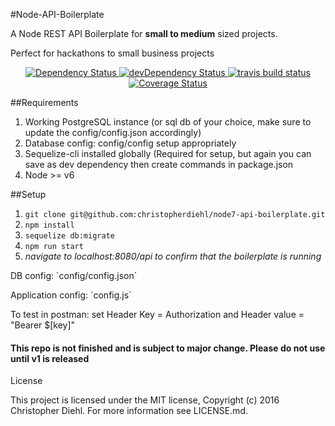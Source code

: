 #Node-API-Boilerplate
<p>A Node REST API Boilerplate for <b>small to medium</b> sized projects.</p>
<p>Perfect for hackathons to small business projects </p>

<div align="center">
  <!-- Dependency Status -->
  <a href="https://david-dm.org/CHRISTOPHERDIEHL/node7-api-boilerplate">
    <img src="https://david-dm.org/CHRISTOPHERDIEHL/node7-api-boilerplate.svg" alt="Dependency Status" />
  </a>
  <!-- devDependency Status -->
  <a href="https://david-dm.org/CHRISTOPHERDIEHL/node-api-boilerplate#info=devDependencies">
    <img src="https://david-dm.org/CHRISTOPHERDIEHL/node-api-boilerplate/dev-status.svg" alt="devDependency Status" />
  </a>
  <!--Build Status -->
  <a href="https://travis-ci.org/christopherdiehl/node7-api-boilerplate/branches">
    <img src="https://travis-ci.org/christopherdiehl/node7-api-boilerplate.svg?branch=master" alt="travis build status" />
  </a>
  <!--Test Coverage -->
  <a href='https://coveralls.io/github/christopherdiehl/node7-api-boilerplate?branch=master'><img src='https://coveralls.io/repos/github/christopherdiehl/node7-api-boilerplate/badge.svg?branch=master' alt='Coverage Status' /></a>

</div>

##Requirements
1. Working PostgreSQL instance (or sql db of your choice, make sure to update the config/config.json accordingly)
1. Database config: config/config setup appropriately
1. Sequelize-cli installed globally (Required for setup, but again you can save as dev dependency then create commands in package.json
1. Node >= v6

##Setup
1. `git clone git@github.com:christopherdiehl/node7-api-boilerplate.git`
1. `npm install`
1. `sequelize db:migrate`
1. `npm run start`
1. *navigate to localhost:8080/api to confirm that the boilerplate is running*


<p>DB config: `config/config.json`</p>
<p>Application config: `config.js`</p>
<p>To test in postman: set Header Key = Authorization and Header value = "Bearer $[key]"</p>

<h4>This repo is not finished and is subject to major change. Please do not use until v1 is released</h4>

License

This project is licensed under the MIT license, Copyright (c) 2016 Christopher Diehl. For more information see LICENSE.md.
